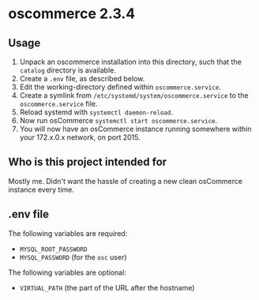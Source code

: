# oscommerce 2.3.4

## Usage
1. Unpack an oscommerce installation into this directory, such that the `catalog` directory is available.
2. Create a `.env` file, as described below.
3. Edit the working-directory defined within `oscommerce.service`.
4. Create a symlink from `/etc/systemd/system/oscommerce.service` to the `oscommerce.service` file. 
5. Reload systemd with `systemctl daemon-reload`.
6. Now run osCommerce `systemctl start oscommerce.service`.
7. You will now have an osCommerce instance running somewhere within your 172.x.0.x network, on port 2015. 

## Who is this project intended for
Mostly me. Didn't want the hassle of creating a new clean osCommerce instance every time.

## .env file
The following variables are required:
- `MYSQL_ROOT_PASSWORD`
- `MYSQL_PASSWORD` (for the `osc` user)

The following variables are optional:
- `VIRTUAL_PATH` (the part of the URL after the hostname)

